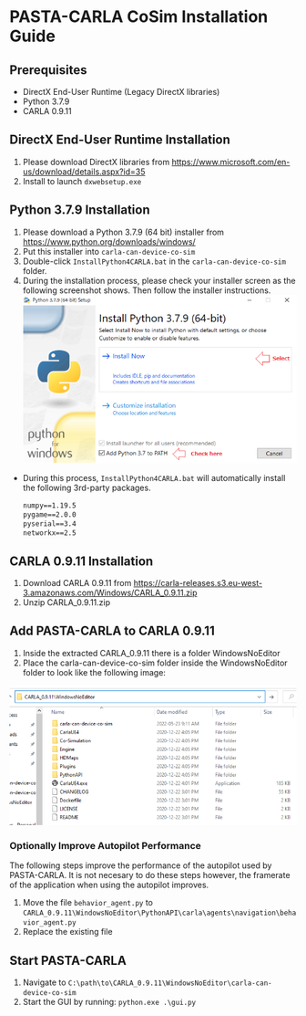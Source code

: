 # PASTA-CARLA CoSim Installation Guide
## Prerequisites
* DirectX End-User Runtime (Legacy DirectX libraries)
* Python 3.7.9
* CARLA 0.9.11

## DirectX End-User Runtime Installation
1. Please download DirectX libraries from https://www.microsoft.com/en-us/download/details.aspx?id=35
1. Install to launch ```dxwebsetup.exe```

## Python 3.7.9 Installation
1. Please download a Python 3.7.9 (64 bit) installer from https://www.python.org/downloads/windows/
1. Put this installer into `carla-can-device-co-sim`
1. Double-click `InstallPython4CARLA.bat` in the `carla-can-device-co-sim` folder.
1. During the installation process, please check your installer screen as the following screenshot shows. Then follow the installer instructions.
    ![PythonInstall](PythonInstall.png)

* During this process, `InstallPython4CARLA.bat` will automatically install the following 3rd-party packages.
    ```
    numpy==1.19.5
    pygame==2.0.0
    pyserial==3.4
    networkx==2.5
    ```

## CARLA 0.9.11 Installation
1. Download CARLA 0.9.11 from https://carla-releases.s3.eu-west-3.amazonaws.com/Windows/CARLA_0.9.11.zip
1. Unzip CARLA_0.9.11.zip

## Add PASTA-CARLA to CARLA 0.9.11
1. Inside the extracted CARLA_0.9.11 there is a folder WindowsNoEditor
1. Place the carla-can-device-co-sim folder inside the WindowsNoEditor folder to look like the following image:

 ![FolderLocation](FolderLocation.png)

### Optionally Improve Autopilot Performance
The following steps improve the performance of the autopilot used by PASTA-CARLA. It is not necesary to do these steps however, the framerate of the application when using the autopilot improves.
1. Move the file `behavior_agent.py` to `CARLA_0.9.11\WindowsNoEditor\PythonAPI\carla\agents\navigation\behavior_agent.py`
1. Replace the existing file

## Start PASTA-CARLA
1. Navigate to `C:\path\to\CARLA_0.9.11\WindowsNoEditor\carla-can-device-co-sim`
1. Start the GUI by running: `python.exe .\gui.py`